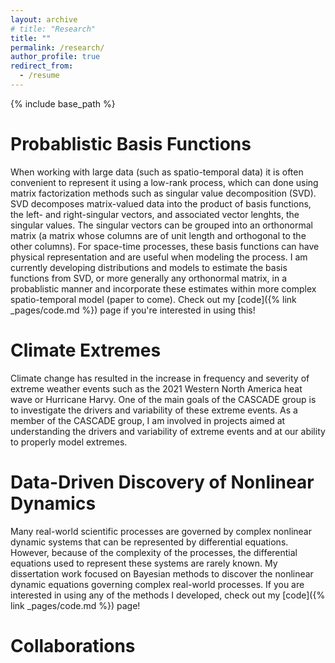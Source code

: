 ```yaml
---
layout: archive
# title: "Research"
title: ""
permalink: /research/
author_profile: true
redirect_from:
  - /resume
---
```


{% include base_path %}


# Probablistic Basis Functions

When working with large data (such as spatio-temporal data) it is often convenient to represent it using a low-rank process, which can done using matrix factorization methods such as singular value decomposition (SVD).
SVD decomposes matrix-valued data into the product of basis functions, the left- and right-singular vectors, and associated vector lenghts, the singular values.
The singular vectors can be grouped into an orthonormal matrix (a matrix whose columns are of unit length and orthogonal to the other columns).
For space-time processes, these basis functions can have physical representation and are useful when modeling the process.
I am currently developing distributions and models to estimate the basis functions from SVD, or more generally any orthonormal matrix, in a probablistic manner and incorporate these estimates within more complex spatio-temporal model (paper to come).
Check out my [code]({% link _pages/code.md %}) page if you're interested in using this!


# Climate Extremes

Climate change has resulted in the increase in frequency and severity of extreme weather events such as the 2021 Western North America heat wave or Hurricane Harvy.
One of the main goals of the CASCADE group is to investigate the drivers and variability of these extreme events.
As a member of the CASCADE group, I am involved in projects aimed at understanding the drivers and variability of extreme events and at our ability to properly model extremes.


# Data-Driven Discovery of Nonlinear Dynamics

Many real-world scientific processes are governed by complex nonlinear dynamic systems that can be represented by differential equations.
However, because of the complexity of the processes, the differential equations used to represent these systems are rarely known.
My dissertation work focused on Bayesian methods to discover the nonlinear dynamic equations governing complex real-world processes.
If you are interested in using any of the methods I developed, check out my [code]({% link _pages/code.md %}) page!


# Collaborations

